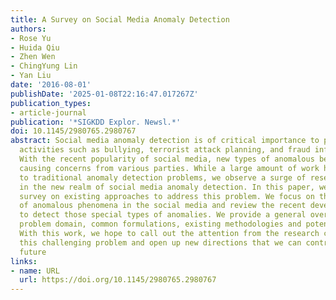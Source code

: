 ```yaml
---
title: A Survey on Social Media Anomaly Detection
authors:
- Rose Yu
- Huida Qiu
- Zhen Wen
- ChingYung Lin
- Yan Liu
date: '2016-08-01'
publishDate: '2025-01-08T22:16:47.017267Z'
publication_types:
- article-journal
publication: '*SIGKDD Explor. Newsl.*'
doi: 10.1145/2980765.2980767
abstract: Social media anomaly detection is of critical importance to prevent malicious
  activities such as bullying, terrorist attack planning, and fraud information dissemination.
  With the recent popularity of social media, new types of anomalous behaviors arise,
  causing concerns from various parties. While a large amount of work have been dedicated
  to traditional anomaly detection problems, we observe a surge of research interests
  in the new realm of social media anomaly detection. In this paper, we present a
  survey on existing approaches to address this problem. We focus on the new type
  of anomalous phenomena in the social media and review the recent developed techniques
  to detect those special types of anomalies. We provide a general overview of the
  problem domain, common formulations, existing methodologies and potential directions.
  With this work, we hope to call out the attention from the research community on
  this challenging problem and open up new directions that we can contribute in the
  future
links:
- name: URL
  url: https://doi.org/10.1145/2980765.2980767
---
```


